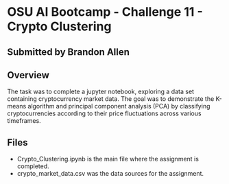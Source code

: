 # OSU AI Bootcamp - Challenge 11 - Crypto Clustering
## Submitted by Brandon Allen
## Overview
The task was to complete a jupyter notebook, exploring a data set containing cryptocurrency market data.  The goal was to demonstrate the K-means algorithm and principal component analysis (PCA) by classifying cryptocurrencies according to their price fluctuations across various timeframes.
## Files
- Crypto_Clustering.ipynb is the main file where the assignment is completed.
- crypto_market_data.csv was the data sources for the assignment.
